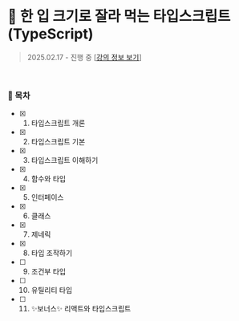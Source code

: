 # 🍰 한 입 크기로 잘라 먹는 타입스크립트(TypeScript)

> 2025.02.17 - 진행 중
> [[강의 정보 보기](https://inf.run/EvrS5)]

<br>

### 🎯 목차

- [x] 1. 타입스크립트 개론
- [x] 2. 타입스크립트 기본
- [x] 3. 타입스크립트 이해하기
- [x] 4. 함수와 타입
- [x] 5. 인터페이스
- [x] 6. 클래스
- [x] 7. 제네릭
- [x] 8. 타입 조작하기
- [ ] 9. 조건부 타입
- [ ] 10. 유틸리티 타입
- [ ] 11. ✨보너스✨ 리액트와 타입스크립트
